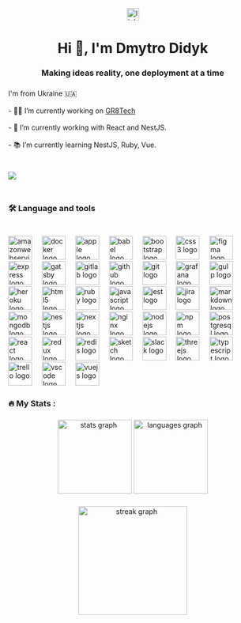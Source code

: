 <div align="center">
  <a href="https://www.linkedin.com/in/dmytro-didyk-79a62114b/" target="_blank">
    <img src="https://img.shields.io/static/v1?message=LinkedIn&logo=linkedin&label=&color=0077B5&logoColor=white&labelColor=&style=for-the-badge" height="25" alt="linkedin logo"  />
  </a>
</div>

###

<h1 align="center">Hi 👋, I'm Dmytro Didyk</h1>

###

<h3 align="center">Making ideas reality, one deployment at a time</h3>

###

<p align="left">I'm from Ukraine 🇺🇦<br><br>- 👨‍💻 I’m currently working on <a href="https://gr8.tech/">GR8Tech</a><br><br>- 🧰 I’m currently working with React and NestJS.<br><br>- 📚 I’m currently learning NestJS, Ruby, Vue.</p>

###

<br clear="both">

<img align="left" src="https://visitor-badge.laobi.icu/badge?page_id=dimadidyk0.dimadidyk0&left_color=darkblue"  />

###

<br clear="both">

<h3 align="left">🛠 Language and tools</h3>

###

<br clear="both">

<div align="left">
  <img src="https://skillicons.dev/icons?i=aws" height="48" alt="amazonwebservices logo"  />
  <img width="12" />
  <img src="https://skillicons.dev/icons?i=docker" height="48" alt="docker logo"  />
  <img width="12" />
  <img src="https://cdn.jsdelivr.net/gh/devicons/devicon/icons/apple/apple-original.svg" height="48" alt="apple logo"  />
  <img width="12" />
  <img src="https://skillicons.dev/icons?i=babel" height="48" alt="babel logo"  />
  <img width="12" />
  <img src="https://skillicons.dev/icons?i=bootstrap" height="48" alt="bootstrap logo"  />
  <img width="12" />
  <img src="https://skillicons.dev/icons?i=css" height="48" alt="css3 logo"  />
  <img width="12" />
  <img src="https://skillicons.dev/icons?i=figma" height="48" alt="figma logo"  />
  <img width="12" />
  <img src="https://skillicons.dev/icons?i=express" height="48" alt="express logo"  />
  <img width="12" />
  <img src="https://skillicons.dev/icons?i=gatsby" height="48" alt="gatsby logo"  />
  <img width="12" />
  <img src="https://skillicons.dev/icons?i=gitlab" height="48" alt="gitlab logo"  />
  <img width="12" />
  <img src="https://skillicons.dev/icons?i=github" height="48" alt="github logo"  />
  <img width="12" />
  <img src="https://skillicons.dev/icons?i=git" height="48" alt="git logo"  />
  <img width="12" />
  <img src="https://skillicons.dev/icons?i=grafana" height="48" alt="grafana logo"  />
  <img width="12" />
  <img src="https://skillicons.dev/icons?i=gulp" height="48" alt="gulp logo"  />
  <img width="12" />
  <img src="https://skillicons.dev/icons?i=heroku" height="48" alt="heroku logo"  />
  <img width="12" />
  <img src="https://skillicons.dev/icons?i=html" height="48" alt="html5 logo"  />
  <img width="12" />
  <img src="https://skillicons.dev/icons?i=ruby" height="48" alt="ruby logo"  />
  <img width="12" />
  <img src="https://skillicons.dev/icons?i=js" height="48" alt="javascript logo"  />
  <img width="12" />
  <img src="https://skillicons.dev/icons?i=jest" height="48" alt="jest logo"  />
  <img width="12" />
  <img src="https://cdn.simpleicons.org/jira/0052CC" height="48" alt="jira logo"  />
  <img width="12" />
  <img src="https://skillicons.dev/icons?i=md" height="48" alt="markdown logo"  />
  <img width="12" />
  <img src="https://skillicons.dev/icons?i=mongodb" height="48" alt="mongodb logo"  />
  <img width="12" />
  <img src="https://cdn.simpleicons.org/nestjs/E0234E" height="48" alt="nestjs logo"  />
  <img width="12" />
  <img src="https://skillicons.dev/icons?i=nextjs" height="48" alt="nextjs logo"  />
  <img width="12" />
  <img src="https://skillicons.dev/icons?i=nginx" height="48" alt="nginx logo"  />
  <img width="12" />
  <img src="https://skillicons.dev/icons?i=nodejs" height="48" alt="nodejs logo"  />
  <img width="12" />
  <img src="https://cdn.simpleicons.org/npm/CB3837" height="48" alt="npm logo"  />
  <img width="12" />
  <img src="https://skillicons.dev/icons?i=postgres" height="48" alt="postgresql logo"  />
  <img width="12" />
  <img src="https://skillicons.dev/icons?i=react" height="48" alt="react logo"  />
  <img width="12" />
  <img src="https://skillicons.dev/icons?i=redux" height="48" alt="redux logo"  />
  <img width="12" />
  <img src="https://skillicons.dev/icons?i=redis" height="48" alt="redis logo"  />
  <img width="12" />
  <img src="https://skillicons.dev/icons?i=sketchup" height="48" alt="sketch logo"  />
  <img width="12" />
  <img src="https://cdn.jsdelivr.net/gh/devicons/devicon/icons/slack/slack-original.svg" height="48" alt="slack logo"  />
  <img width="12" />
  <img src="https://skillicons.dev/icons?i=threejs" height="48" alt="threejs logo"  />
  <img width="12" />
  <img src="https://skillicons.dev/icons?i=ts" height="48" alt="typescript logo"  />
  <img width="12" />
  <img src="https://cdn.jsdelivr.net/gh/devicons/devicon/icons/trello/trello-plain.svg" height="48" alt="trello logo"  />
  <img width="12" />
  <img src="https://skillicons.dev/icons?i=vscode" height="48" alt="vscode logo"  />
  <img width="12" />
  <img src="https://skillicons.dev/icons?i=vue" height="48" alt="vuejs logo"  />
</div>

###

<h3 align="left">🔥   My Stats :</h3>

###

<div align="center">
  <img src="https://github-readme-stats.vercel.app/api?username=dimadidyk0&hide_title=false&hide_rank=false&show_icons=true&include_all_commits=true&count_private=true&disable_animations=false&theme=dracula&locale=en&hide_border=false&order=1" height="150" alt="stats graph"  />
  <img src="https://github-readme-stats.vercel.app/api/top-langs?username=dimadidyk0&locale=en&hide_title=false&layout=compact&card_width=320&langs_count=5&theme=dracula&hide_border=false&order=2" height="150" alt="languages graph"  />
</div>

###

<div align="center">
  <img src="https://streak-stats.demolab.com?user=dimadidyk0&locale=en&mode=daily&theme=dark&hide_border=false&border_radius=5&order=3" height="220" alt="streak graph"  />
</div>

###
